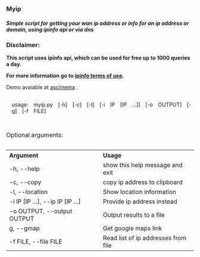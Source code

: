 <html lang="en">
<head>
    <meta charset="UTF-8">
    <title></title>
</head>

<body>

<h3>Myip</h3>

<h5>Simple script for getting your wan ip address or info for an ip address or
    domain, using ipinfo api or via dns</h5>

<div style="font-weight: bold;">
    <h3>Disclaimer:</h3>
    <p>
        This script uses ipinfo api, which can be used for free up to 1000 queries a day.
    </p>
    <p>
        For more information go to <a href="http://ipinfo.io/developers/terms-of-use">ipinfo terms of use</a>.
    </p>
</div>

<p>Demo avaiable at <a href="https://asciinema.org/a/9jmu3058rtzvtwhf6ql8twk2n">asciinema</a> .</p>

<div style="margin-top: 30px;margin-left: 15px;word-spacing: 10px;">
    <p>usage: myip.py [-h] [-c] [-l] [-i IP [IP ...]] [-o OUTPUT] [-g] [-f FILE]</p>
</div>

<div>
    <table>
        <caption style="text-align: left;margin-top: 30px;margin-bottom: 30px;">Optional arguments:</caption>
        <tr>
            <th style="text-align: left;width: 50%;">Argument</th>
            <th style="text-align: left;width: 50%;">Usage</th>
        </tr>
        <tr>
            <td>-h, --help</td>
            <td>show this help message and exit</td>
        </tr>
        <tr>
            <td>-c, --copy</td>
            <td>copy ip address to clipboard</td>
        </tr>
        <tr>
            <td>-l, --location</td>
            <td>Show location information</td>
        </tr>
        <tr>
            <td>-i IP [IP ...], --ip IP [IP ...]</td>
            <td>Provide ip address instead</td>
        </tr>
        <tr>
            <td>-o OUTPUT, --output OUTPUT</td>
            <td>Output results to a file</td>
        </tr>
        <tr>
            <td>g, --gmap</td>
            <td>Get google maps link</td>
        </tr>
        <tr>
            <td>-f FILE, --file FILE</td>
            <td>Read list of ip addresses from file</td>
        </tr>
    </table>
</div>
</body>

</html>
